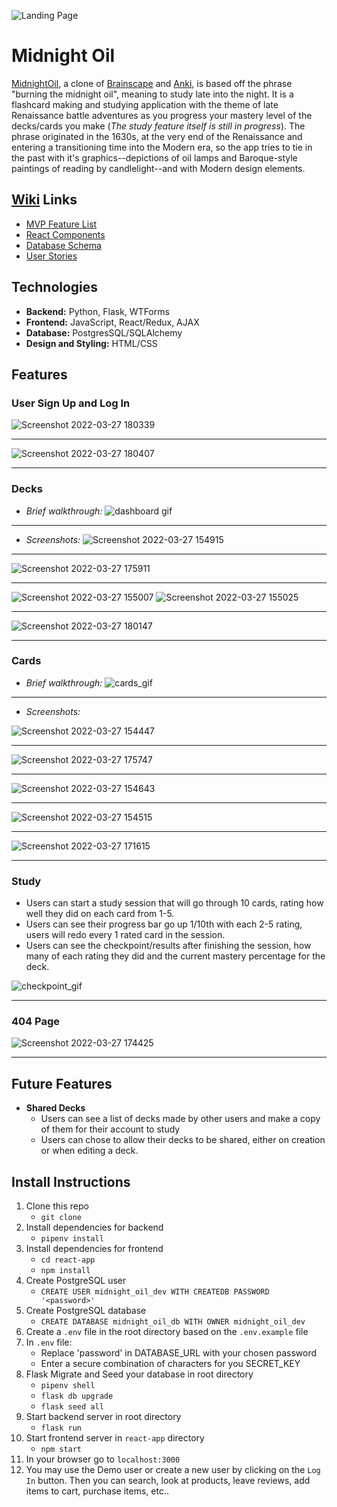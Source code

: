  ![Landing Page](https://user-images.githubusercontent.com/89945390/160303192-652f894a-7515-427d-8d1e-563e12128bdb.png)
 
 
# Midnight Oil

[MidnightOil](https://midnight-oil.onrender.com/), a clone of [Brainscape](https://www.brainscape.com/) and [Anki](https://apps.ankiweb.net/), is based off the phrase "burning the midnight oil", meaning to study late into the night. It is a flashcard making and studying application with the theme of late Renaissance battle adventures as you progress your mastery level of the decks/cards you make (*The study feature itself is still in progress*). The phrase originated in the 1630s, at the very end of the Renaissance and entering a transitioning time into the Modern era, so the app tries to tie in the past with it's graphics--depictions of oil lamps and Baroque-style paintings of reading by candlelight--and with Modern design elements. 

## [Wiki](https://github.com/whitnessme/MidnightOil/wiki) Links

 -  [MVP Feature List](https://github.com/whitnessme/MidnightOil/wiki/MVP-Feature-List)
 - [React Components](https://github.com/whitnessme/MidnightOil/wiki/React-Components)
 - [Database Schema](https://github.com/whitnessme/MidnightOil/wiki/Database-Schema)
 - [User Stories](https://github.com/whitnessme/MidnightOil/wiki/User-Stories)

## Technologies

 - **Backend:** Python, Flask, WTForms
 - **Frontend:** JavaScript, React/Redux, AJAX
 - **Database:** PostgresSQL/SQLAlchemy
 - **Design and Styling:** HTML/CSS

## Features

### User Sign Up and Log In
  
![Screenshot 2022-03-27 180339](https://user-images.githubusercontent.com/89945390/160309892-5e254ead-472a-4891-b99f-f857f764d854.png)

---

![Screenshot 2022-03-27 180407](https://user-images.githubusercontent.com/89945390/160309910-857c3829-c0b3-4721-8e4e-0250bf24b664.png)

 -----------------------------
### Decks
 - *Brief walkthrough:*
![dashboard gif](https://user-images.githubusercontent.com/89945390/160302939-ad41b6dd-9728-437b-99cf-b8adc15bacdd.gif)
----------------------------

- *Screenshots:*
![Screenshot 2022-03-27 154915](https://user-images.githubusercontent.com/89945390/160304572-bf099694-9880-40c6-912d-01a11b59534c.png)

---

![Screenshot 2022-03-27 175911](https://user-images.githubusercontent.com/89945390/160309642-60b28f60-a576-4d36-b67a-030bf4cd7f8a.png)

---

![Screenshot 2022-03-27 155007](https://user-images.githubusercontent.com/89945390/160304535-0a837654-0950-4949-b2cd-74dad0443dd1.png) ![Screenshot 2022-03-27 155025](https://user-images.githubusercontent.com/89945390/160304551-b552d68e-485e-47ed-bda8-81f97890c003.png)

---

![Screenshot 2022-03-27 180147](https://user-images.githubusercontent.com/89945390/160309795-49b05d15-c713-440a-aa7b-5ca299f9ee2e.png)

-----------------------------
### Cards
 - *Brief walkthrough:*
![cards_gif](https://user-images.githubusercontent.com/89945390/160303601-6c84bd3d-867e-49db-83c8-18a87b1865b2.gif)

---------------------------

- *Screenshots:*

![Screenshot 2022-03-27 154447](https://user-images.githubusercontent.com/89945390/160304701-5f8fdef0-edf4-4158-b6b2-7f1a582b37a2.png)

---

![Screenshot 2022-03-27 175747](https://user-images.githubusercontent.com/89945390/160309541-d88f5eff-7e47-4072-b705-1296a1fbc4ae.png)

---

![Screenshot 2022-03-27 154643](https://user-images.githubusercontent.com/89945390/160304641-f83db6da-97dc-4b8d-a9c9-47a6044ef58d.png)

---

![Screenshot 2022-03-27 154515](https://user-images.githubusercontent.com/89945390/160304674-d6a294f8-d49e-445b-8db1-802dba8c98b9.png)

---

![Screenshot 2022-03-27 171615](https://user-images.githubusercontent.com/89945390/160308902-971dd523-a14b-4192-b40f-78945dc57c1d.png)

-----------------------------

### Study
-   Users can start a study session that will go through 10 cards, rating how well they did on each card from 1-5.
-   Users can see their progress bar go up 1/10th with each 2-5 rating, users will redo every 1 rated card in the session.
-   Users can see the checkpoint/results after finishing the session, how many of each rating they did and the current mastery percentage for the deck.

![checkpoint_gif](https://user-images.githubusercontent.com/89945390/192009089-e8cf5d49-e3b9-430a-82cd-d116b538e590.gif)


-------------------------

### 404 Page

![Screenshot 2022-03-27 174425](https://user-images.githubusercontent.com/89945390/160308862-41b49f7b-713f-4d95-ac53-2abd07f32f9a.png)

-----------------------------
## Future Features
- **Shared Decks**
    -   Users can see a list of decks made by other users and make a copy of them for their account to study
    -   Users can chose to allow their decks to be shared, either on creation or when editing a deck.


## Install Instructions

 1. Clone this repo
	 - `git clone`
 2. Install dependencies for backend 
	 - `pipenv install`
 3. Install dependencies for frontend
	 - `cd react-app`
	 - `npm install`
 4. Create PostgreSQL user
	 - `CREATE USER midnight_oil_dev WITH CREATEDB PASSWORD '<password>'`
 5. Create PostgreSQL database
	 - `CREATE DATABASE midnight_oil_db WITH OWNER midnight_oil_dev`
6. Create a `.env` file in the root directory based on the `.env.example` file
7. In `.env` file:
	- Replace 'password' in DATABASE_URL with your chosen password
	- Enter a secure combination of characters for you SECRET_KEY
8. Flask Migrate and Seed your database in root directory
	- `pipenv shell`
	- `flask db upgrade` 
	- `flask seed all`
9. Start backend server in root directory
	- `flask run`  
10. Start frontend server in `react-app` directory
	- `npm start`
11. In your browser go to `localhost:3000`
12. You may use the Demo user or create a new user by clicking on the  `Log In` button. Then you can search, look at products, leave reviews, add items to cart, purchase items, etc..
